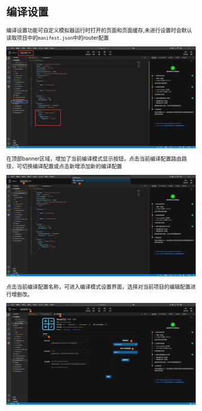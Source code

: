 <!-- 源地址: https://iot.mi.com/vela/quickapp/zh/tools/debug/build-setting.html -->

# 编译设置

编译设置功能可自定义模拟器运行时打开的页面和页面缓存,未进行设置时会默认读取项目中的`manifest.json`中的router配置

![alt text](../../images/ide-buildSeting-3.770fedbd.png)

在顶部banner区域，增加了当前编译模式显示按钮，点击当前编译配置路由路径，可切换编译配置或点击新增添加新的编译配置

![alt text](../../images/ide-buildSeting-1.d124a761.png)

点击当前编译配置名称，可进入编译模式设置界面，选择对当前项目的编辑配置进行增删改。

![alt text](../../images/ide-buildSeting-2.4f2534fa.png)

